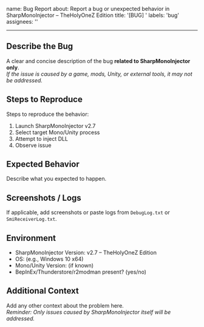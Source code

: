 name: Bug Report
about: Report a bug or unexpected behavior in SharpMonoInjector – TheHolyOneZ Edition
title: '[BUG] '
labels: 'bug'
assignees: ''

---

## Describe the Bug

A clear and concise description of the bug **related to SharpMonoInjector only**.  
*If the issue is caused by a game, mods, Unity, or external tools, it may not be addressed.*

## Steps to Reproduce

Steps to reproduce the behavior:

1. Launch SharpMonoInjector v2.7
2. Select target Mono/Unity process
3. Attempt to inject DLL
4. Observe issue

## Expected Behavior

Describe what you expected to happen.

## Screenshots / Logs

If applicable, add screenshots or paste logs from `DebugLog.txt` or `SmiReceiverLog.txt`.

## Environment

- SharpMonoInjector Version: v2.7 – TheHolyOneZ Edition
- OS: (e.g., Windows 10 x64)
- Mono/Unity Version: (if known)
- BepInEx/Thunderstore/r2modman present? (yes/no)

## Additional Context

Add any other context about the problem here.  
*Reminder: Only issues caused by SharpMonoInjector itself will be addressed.*
